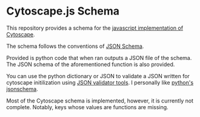 # Cytoscape.js Schema
This repository provides a schema for the [javascript implementation of Cytoscape](https://js.cytoscape.org/#core/initialisation).

The schema follows the conventions of [JSON Schema](https://json-schema.org/).

Provided is python code that when ran outputs a JSON file of the schema. The JSON schema of the aforementioned function is also provided.

You can use the python dictionary or JSON to validate a JSON written for cytoscape initilization using [JSON validator tools](https://json-schema.org/implementations.html#validators). I personally like [python's jsonschema](https://github.com/Julian/jsonschema).

Most of the Cytoscape schema is implemented, however, it is currently not complete. Notably, keys whose values are functions are missing.
